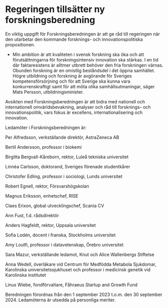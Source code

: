 # Regeringen tillsätter ny forskningsberedning

En viktig uppgift för Forskningsberedningen är att ge råd till regeringen när den utarbetar den kommande forsknings- och innovationspolitiska propositionen.

- Min ambition är att kvaliteten i svensk forskning ska öka och att förutsättningarna för forskningsintensiv innovation ska stärkas. I en tid där faktaresistens är alltmer utbrett behöver den fria forskningen värnas. Obunden forskning är en omistlig beståndsdel i det öppna samhället. Högre utbildning och forskning är avgörande för Sveriges kompetensförsörjning och för att Sverige ska kunna vara konkurrenskraftigt samt för att möta olika samhällsutmaningar, säger Mats Persson, utbildningsminister.

​​​​​​​Avsikten med Forskningsberedningen är att bidra med nationell och internationell omvärldsbevakning, analyser och råd till forsknings- och innovationspolitik, vars fokus är excellens, internationalisering och innovation.

Ledamöter i Forskningsberedningen är:

Per Alfredsson, verkställande direktör, AstraZeneca AB

Bertil Andersson, professor i biokemi

Birgitta Bergvall-Kåreborn, rektor, Luleå tekniska universitet

Linnéa Carlsson, doktorand, Sveriges förenade studentkårer

Christofer Edling, professor i sociologi, Lunds universitet

Robert Egnell, rektor, Försvarshögskolan

Magnus Eriksson, enhetschef, RISE

Claes Erixon, global utvecklingschef, Scania CV

Ann Fust, f.d. rådsdirektör

Anders Hagfeldt, rektor, Uppsala universitet

Sofia Lodén, docent i franska, Stockholms universitet

Amy Loutfi, professor i datavetenskap, Örebro universitet

Sara Mazur, verkställande ledamot, Knut och Alice Wallenbergs Stiftelse

Anna Wedell, överläkare vid Centrum för Medfödda Metabola Sjukdomar, Karolinska universitetssjukhuset och professor i medicinsk genetik vid Karolinska institutet

Linus Wiebe, fondförvaltare, Fåhraeus Startup and Growth Fund

Beredningen förordnas från den 1 september 2023 t.o.m. den 30 september 2024. Ledamöterna är utsedda på personliga meriter.
